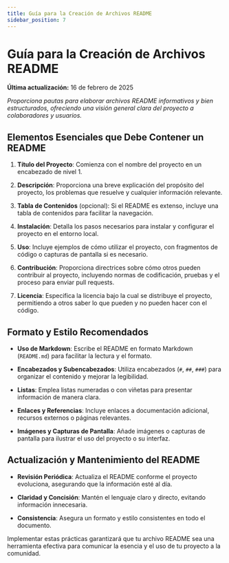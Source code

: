```yaml
---
title: Guía para la Creación de Archivos README
sidebar_position: 7
---
```


# Guía para la Creación de Archivos README

**Última actualización:** 16 de febrero de 2025

_Proporciona pautas para elaborar archivos README informativos y bien estructurados, ofreciendo una visión general clara del proyecto a colaboradores y usuarios._

## Elementos Esenciales que Debe Contener un README

1. **Título del Proyecto**: Comienza con el nombre del proyecto en un encabezado de nivel 1.

2. **Descripción**: Proporciona una breve explicación del propósito del proyecto, los problemas que resuelve y cualquier información relevante.

3. **Tabla de Contenidos** (opcional): Si el README es extenso, incluye una tabla de contenidos para facilitar la navegación.

4. **Instalación**: Detalla los pasos necesarios para instalar y configurar el proyecto en el entorno local.

5. **Uso**: Incluye ejemplos de cómo utilizar el proyecto, con fragmentos de código o capturas de pantalla si es necesario.

6. **Contribución**: Proporciona directrices sobre cómo otros pueden contribuir al proyecto, incluyendo normas de codificación, pruebas y el proceso para enviar pull requests.

7. **Licencia**: Especifica la licencia bajo la cual se distribuye el proyecto, permitiendo a otros saber lo que pueden y no pueden hacer con el código.

## Formato y Estilo Recomendados

- **Uso de Markdown**: Escribe el README en formato Markdown (`README.md`) para facilitar la lectura y el formato.

- **Encabezados y Subencabezados**: Utiliza encabezados (`#`, `##`, `###`) para organizar el contenido y mejorar la legibilidad.

- **Listas**: Emplea listas numeradas o con viñetas para presentar información de manera clara.

- **Enlaces y Referencias**: Incluye enlaces a documentación adicional, recursos externos o páginas relevantes.

- **Imágenes y Capturas de Pantalla**: Añade imágenes o capturas de pantalla para ilustrar el uso del proyecto o su interfaz.

## Actualización y Mantenimiento del README

- **Revisión Periódica**: Actualiza el README conforme el proyecto evoluciona, asegurando que la información esté al día.

- **Claridad y Concisión**: Mantén el lenguaje claro y directo, evitando información innecesaria.

- **Consistencia**: Asegura un formato y estilo consistentes en todo el documento.

Implementar estas prácticas garantizará que tu archivo README sea una herramienta efectiva para comunicar la esencia y el uso de tu proyecto a la comunidad.

